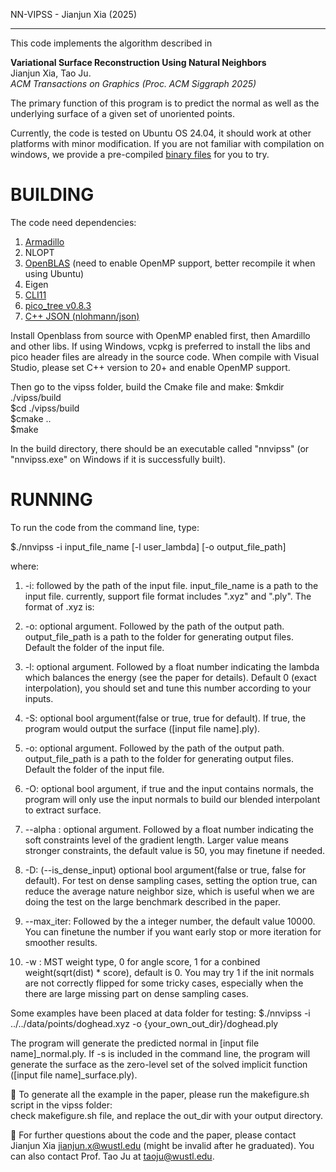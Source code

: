 NN-VIPSS - Jianjun Xia (2025)

------------------------------------

This code implements the algorithm described in

  **Variational Surface Reconstruction Using Natural Neighbors**  
   Jianjun Xia, Tao Ju.  
   *ACM Transactions on Graphics (Proc. ACM Siggraph 2025)*  

The primary function of this program is to predict the normal as well as the underlying surface of a given set of unoriented points.

Currently, the code is tested on Ubuntu OS 24.04, it should work at other platforms with minor modification. If you are not familiar with compilation on windows, we provide a pre-compiled [binary files](https://gowustl-my.sharepoint.com/:u:/g/personal/jianjun_x_wustl_edu/Ea108LLPWkJJrr3xBJBVrckB4ipwM4qRdXkxsJRkugdTmQ?e=cJ3dQI) for you to try. 


BUILDING
======================================================================================================


The code need dependencies: 
1) [Armadillo](https://gitlab.com/conradsnicta/armadillo-code)  
2) NLOPT  
3) [OpenBLAS](https://github.com/OpenMathLib/OpenBLAS) (need to enable OpenMP support, better recompile it when using Ubuntu)  
4) Eigen  
5) [CLI11](https://github.com/CLIUtils/CLI11)  
6) [pico_tree v0.8.3](https://github.com/Jaybro/pico_tree/tree/v0.8.3)  
7) [C++ JSON (nlohmann/json)](https://github.com/nlohmann/json)

Install Openblass from source with OpenMP enabled first, then Amardillo and other libs. If using Windows, vcpkg is preferred to install the libs and pico header files are already in the source code. When compile with Visual Studio, please set C++ version to 20+ and enable OpenMP support.   

<!-- You can download & install them by yourself, or run the env.sh script which will install homebrew first.
$source env.sh   -->

Then go to the vipss folder, build the Cmake file and make:
$mkdir ./vipss/build  
$cd ./vipss/build  
$cmake ..  
$make  

In the build directory, there should be an executable called "nnvipss" (or "nnvipss.exe" on Windows if it is successfully built).


RUNNING
======================================================================================================

To run the code from the command line, type:

$./nnvipss -i input_file_name [-l user_lambda] [-o output_file_path]

where:
1. -i: followed by the path of the input file. input_file_name is a path to the input file. currently, support file format includes ".xyz" and ".ply". The format of .xyz is:  

4. -o: optional argument. Followed by the path of the output path. output_file_path is a path to the folder for generating output files. Default the folder of the input file.

2. -l: optional argument. Followed by a float number indicating the lambda which balances the energy (see the paper for details). Default 0 (exact interpolation), you should set and tune this number according to your inputs.

3. -S: optional bool argument(false or true, true for default). If true, the program would output the surface ([input file name].ply). 

4. -o: optional argument. Followed by the path of the output path. output_file_path is a path to the folder for generating output files. Default the folder of the input file.

5. -O: optional bool argument, if true and the input contains normals, the program will only use the input normals to build our blended interpolant to extract surface. 

6. --alpha : optional argument. Followed by a float number indicating the soft constraints level of the gradient length. Larger value means stronger constraints, the default value is 50, you may finetune if needed.   

7. -D: (--is_dense_input) optional bool argument(false or true, false for default). For test on dense sampling cases, setting the option true, can reduce the average nature neighbor size, which is useful when we are doing the test on the large benchmark described in the paper.    

8. --max_iter: Followed by the a integer number, the default value 10000. You can finetune the number if you want early stop or more iteration for smoother results.

9. -w : MST weight type, 0 for angle score, 1 for a conbined weight(sqrt(dist) * score), default is 0. You may try 1 if the init normals are not correctly flipped for some tricky cases, especially when the there are large missing part on dense sampling cases.  
 

Some examples have been placed at data folder for testing:
$./nnvipss -i ../../data/points/doghead.xyz -o {your_own_out_dir}/doghead.ply 

The program will generate the predicted normal in [input file name]_normal.ply.
If -s is included in the command line, the program will generate the surface as the zero-level set of the solved implicit function ([input file name]_surface.ply).

:bell: To generate all the example in the paper, please run the makefigure.sh script in the vipss folder:  
check makefigure.sh file, and replace the out_dir with your output directory.  

:mega: For further questions about the code and the paper, please contact Jianjun Xia  jianjun.x@wustl.edu (might be invalid after he graduated). You can also contact Prof. Tao Ju at taoju@wustl.edu.



